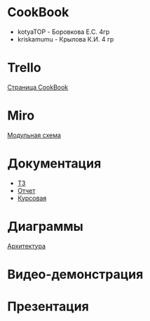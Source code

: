 # CookBook

  - kotyaTOP - Боровкова Е.С. 4гр
  - kriskamumu - Крылова К.И. 4 гр
  
# Trello
[Страница СookBook](https://trello.com/b/VSmTybFB/cookbook)

# Miro
[Модульная схема](https://miro.com/app/board/o9J_kxhWFeE=/)

# Документация
* [ТЗ](https://github.com/kotyaTOP/CookBook/blob/master/Документы/ТЗ.docx)
* [Отчет](https://github.com/kotyaTOP/CookBook/blob/master/Документы/Отчет%20о%20курсовом%20проекте.docx)
* [Курсовая]()

# Диаграммы
[Архитектура](https://github.com/kotyaTOP/CookBook/tree/master/Диаграммы)

# Видео-демонстрация

# Презентация

